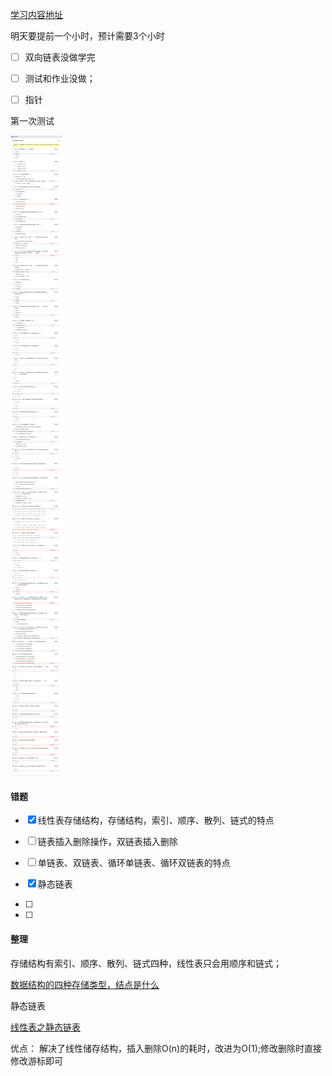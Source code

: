 [学习内容地址](https://www.icourse163.org/learn/HUST-1001907004?tid=1461146450#/learn/content?type=detail&id=1237475376&cid=1257433182&replay=true)



明天要提前一个小时，预计需要3个小时

- [ ] 双向链表没做学完
- [ ] 测试和作业没做；
- [ ] 指针



第一次测试

![first-test](./first-test.jpg)

#### 错题

- [x] 线性表存储结构，存储结构，索引、顺序、散列、链式的特点
- [ ] 链表插入删除操作，双链表插入删除
- [ ] 单链表、双链表、循环单链表、循环双链表的特点
- [x] 静态链表

- [ ] 

- [ ] 



#### 整理

存储结构有索引、顺序、散列、链式四种，线性表只会用顺序和链式；

[数据结构的四种存储类型，结点是什么](https://zhuanlan.zhihu.com/p/115396334)



静态链表

[线性表之静态链表](https://www.jianshu.com/p/b003c4475ed1)

优点： 解决了线性储存结构，插入删除O(n)的耗时，改进为O(1);修改删除时直接修改游标即可



